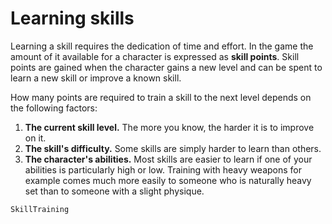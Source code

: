 # Learning skills

Learning a skill requires the dedication of time and effort. In the game the amount of it available for a character is expressed as **skill points**. Skill points are gained when the character gains a new level and can be spent to learn a new skill or improve a known skill.

How many points are required to train a skill to the next level depends on the following factors:

1. **The current skill level.** The more you know, the harder it is to improve on it.
2. **The skill's difficulty.** Some skills are simply harder to learn than others.
3. **The character's abilities.** Most skills are easier to learn if one of your abilities is particularly high or low. Training with heavy weapons for example comes much more easily to someone who is naturally heavy set than to someone with a slight physique.

`SkillTraining`